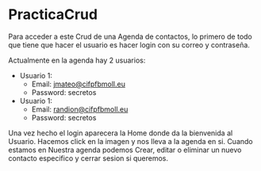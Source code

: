 # PracticaCrud

Para acceder a este Crud de una Agenda de contactos, lo primero de todo que tiene que hacer el usuario es hacer login con su correo y contraseña. 

Actualmente en la agenda hay 2 usuarios:
 - Usuario 1:
    - Email: jmateo@cifpfbmoll.eu
    - Password: secretos
 - Usuario 1:
    - Email: randion@cifpfbmoll.eu
    - Password: secretos

Una vez hecho el login aparecera la Home donde da la bienvenida al Usuario. Hacemos click en la imagen y nos lleva a la agenda en si.
Cuando estamos en Nuestra agenda podemos Crear, editar o eliminar un nuevo contacto especifico y cerrar sesion si queremos.
